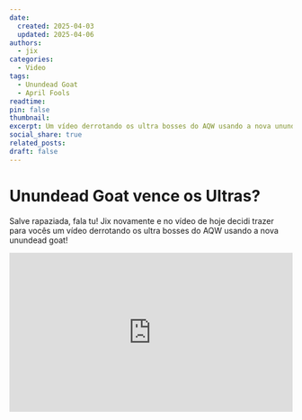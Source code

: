```yaml
---
date:
  created: 2025-04-03
  updated: 2025-04-06
authors:
  - jix
categories:
  - Video
tags:
  - Unundead Goat
  - April Fools
readtime: 
pin: false
thumbnail:
excerpt: Um vídeo derrotando os ultra bosses do AQW usando a nova unundead goat!
social_share: true
related_posts:
draft: false
---
```


# Unundead Goat vence os Ultras?

Salve rapaziada, fala tu! Jix novamente e no vídeo de hoje decidi trazer para vocês um vídeo derrotando os ultra bosses do AQW usando a nova unundead goat!

<div style="position: relative; width: 100%; padding-bottom: 56.25%; height: 0; overflow: hidden;">
  <iframe 
    src="https://www.youtube.com/embed/gbr_JZyFmvA?si=16-lJy2J1BgPdSCd" 
    title="YouTube video player" 
    frameborder="0" 
    allow="accelerometer; autoplay; clipboard-write; encrypted-media; gyroscope; picture-in-picture; web-share" 
    referrerpolicy="strict-origin-when-cross-origin" 
    allowfullscreen 
    style="position: absolute; top: 0; left: 0; width: 100%; height: 100%;"
  ></iframe>
</div>
